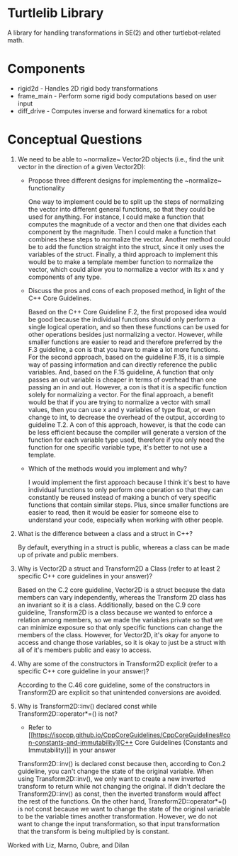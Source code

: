 # Turtlelib Library
A library for handling transformations in SE(2) and other turtlebot-related math.

# Components
- rigid2d - Handles 2D rigid body transformations
- frame_main - Perform some rigid body computations based on user input
- diff_drive - Computes inverse and forward kinematics for a robot

# Conceptual Questions
1. We need to be able to ~normalize~ Vector2D objects (i.e., find the unit vector in the direction of a given Vector2D):
   - Propose three different designs for implementing the ~normalize~ functionality

        One way to implement could be to split up the steps of normalizing the vector into different general functions, so that they could be used for anything. For instance, I could make a function that computes the magnitude of a vector and then one that divides each component by the magnitude. Then I could make a function that combines these steps to normalize the vector. Another method could be to add the function straight into the struct, since it only uses the variables of the struct. Finally, a third approach to implement this would be to make a template member function to normalize the vector, which could allow you to normalize a vector with its x and y components of any type.

   - Discuss the pros and cons of each proposed method, in light of the C++ Core Guidelines.

      Based on the C++ Core Guideline F.2, the first proposed idea would be good because the individual functions should only perform a single logical operation, and so then these functions can be used for other operations besides just normalizing a vector. However, while smaller functions are easier to read and therefore preferred by the F.3 guideline, a con is that you have to make a lot more functions. For the second approach, based on the guideline F.15, it is a simple way of passing information and can directly reference the public variables. And, based on the F.15 guideline, A function that only passes an out variable is cheaper in terms of overhead than one passing an in and out. However, a con is that it is a specific function solely for normalizing a vector. For the final approach, a benefit would be that if you are trying to normalize a vector with small values, then you can use x and y variables of type float, or even change to int, to decrease the overhead of the output, according to guideline T.2. A con of this approach, however, is that the code can be less efficient because the compiler will generate a version of the function for each variable type used, therefore if you only need the function for one specific variable type, it's better to not use a template.

   - Which of the methods would you implement and why?

      I would implement the first approach because I think it's best to have individual functions to only perform one operation so that they can constantly be reused instead of making a bunch of very specific functions that contain similar steps. Plus, since smaller functions are easier to read, then it would be easier for someone else to understand your code, especially when working with other people.

2. What is the difference between a class and a struct in C++?

    By default, everything in a struct is public, whereas a class can be made up of private and public members.

3. Why is Vector2D a struct and Transform2D a Class (refer to at least 2 specific C++ core guidelines in your answer)?

   Based on the C.2 core guideline, Vector2D is a struct because the data members can vary independently, whereas the Transform 2D class has an invariant so it is a class. Additionally, based on the C.9 core guideline, Transform2D is a class because we wanted to enforce a relation among members, so we made the variables private so that we can minimize exposure so that only specific functions can change the members of the class. However, for Vector2D, it's okay for anyone to access and change those variables, so it is okay to just be a struct with all of it's members public and easy to access.

4. Why are some of the constructors in Transform2D explicit (refer to a specific C++ core guideline in your answer)?

   According to the C.46 core guideline, some of the constructors in Transform2D are explicit so that unintended conversions are avoided.

5. Why is Transform2D::inv() declared const while Transform2D::operator*=() is not?
   - Refer to [[https://isocpp.github.io/CppCoreGuidelines/CppCoreGuidelines#con-constants-and-immutability][C++ Core Guidelines (Constants and Immutability)]] in your answer

   Transform2D::inv() is declared const because then, according to Con.2 guideline, you can't change the state of the original variable. When using Transform2D::inv(), we only want to create a new inverted transform to return while not changing the original. If didn't declare the Transform2D::inv() as const, then the inverted transform would affect the rest of the functions. On the other hand, Transform2D::operator*=() is not const because we want to change the state of the original variable to be the variable times another transformation. However, we do not want to change the input transformation, so that input transformation that the transform is being multiplied by is constant.

Worked with Liz, Marno, Oubre, and Dilan